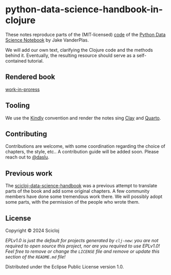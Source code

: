 # python-data-science-handbook-in-clojure

These notes reproduce parts of the (MIT-licensed) [code](https://github.com/jakevdp/PythonDataScienceHandbook) of the [Python Data Science Notebook](https://jakevdp.github.io/PythonDataScienceHandbook/) by Jake VanderPlas.

We will add our own text, clarifying the Clojure code and the methods behind it. Eventually, the resulting resource should serve as a self-contained tutorial.

## Rendered book
[work-in-proress](https://scicloj.github.io/python-data-science-handbook-in-clojure/)

## Tooling
We use the [Kindly](https://scicloj.github.io/kindly-noted/) convention and render the notes sing [Clay](https://scicloj.github.io/clay/) and [Quarto](https://quarto.org/).

## Contributing
Contributions are welcome, with some coordination regarding the choice of chapters, the style, etc.. A contribution guide will be added soon.
Please reach out to [@daslu](https://github.com/daslu).

## Previous work
The [scicloj-data-science-handbook](https://github.com/scicloj/scicloj-data-science-handbook) was a previous attempt to translate parts of the book and add some original chapters. A few community members have done some tremendous work there. We will possibly adopt some parts, with the permission of the people who wrote them.

## License

Copyright © 2024 Scicloj

_EPLv1.0 is just the default for projects generated by `clj-new`: you are not_
_required to open source this project, nor are you required to use EPLv1.0!_
_Feel free to remove or change the `LICENSE` file and remove or update this_
_section of the `README.md` file!_

Distributed under the Eclipse Public License version 1.0.
